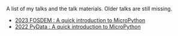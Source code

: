 A list of my talks and the talk materials. Older talks are still missing.

- [2023 FOSDEM : A quick introduction to MicroPython](./2023-fosdem-februari-a-quick-inyroduction-to-micropython)
- [2022 PyData : A quick introduction to MicroPython](./2022-pydata-october-micropython)
